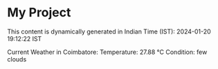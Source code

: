 # My Project

This content is dynamically generated in Indian Time (IST): 2024-01-20 19:12:22 IST


Current Weather in Coimbatore:
Temperature: 27.88 °C
Condition: few clouds
